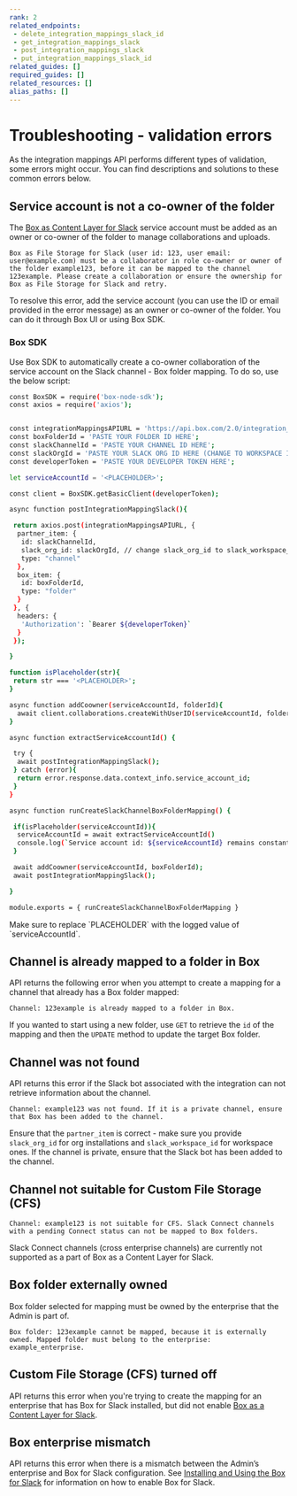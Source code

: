 ```yaml
---
rank: 2
related_endpoints:
 - delete_integration_mappings_slack_id
 - get_integration_mappings_slack
 - post_integration_mappings_slack
 - put_integration_mappings_slack_id
related_guides: []
required_guides: []
related_resources: []
alias_paths: []
---
```


# Troubleshooting - validation errors

As the integration mappings API performs different types of
validation, some errors might occur. You can find descriptions
and solutions to these common errors below.

## Service account is not a co-owner of the folder

The [Box as Content Layer for Slack][1] service account must be added
as an owner or co-owner of the folder to manage collaborations and uploads.

`Box as File Storage for Slack (user id: 123, user email:
user@example.com) must be a collaborator in role co-owner or owner
of the folder example123, before it can be mapped to the channel
123example. Please create a collaboration or ensure the ownership for
Box as File Storage for Slack and retry.`

To resolve this error, add the service account (you can use the ID or email
provided in the error message) as an owner or co-owner of the folder.
You can do it through Box UI or using Box SDK.

### Box SDK

Use Box SDK to automatically create a co-owner collaboration of the
service account on the Slack channel - Box folder mapping.
To do so, use the below script:

<!-- markdownlint-disable line-length -->
```bash
const BoxSDK = require('box-node-sdk');
const axios = require('axios');


const integrationMappingsAPIURL = 'https://api.box.com/2.0/integration_mappings/slack'
const boxFolderId = 'PASTE YOUR FOLDER ID HERE';
const slackChannelId = 'PASTE YOUR CHANNEL ID HERE';
const slackOrgId = 'PASTE YOUR SLACK ORG ID HERE (CHANGE TO WORKSPACE ID IF NECESSARY)';
const developerToken = 'PASTE YOUR DEVELOPER TOKEN HERE';

let serviceAccountId = '<PLACEHOLDER>';

const client = BoxSDK.getBasicClient(developerToken);

async function postIntegrationMappingSlack(){

 return axios.post(integrationMappingsAPIURL, {
  partner_item: {
   id: slackChannelId,
   slack_org_id: slackOrgId, // change slack_org_id to slack_workspace_id if you Box for Slack is installed per workspace
   type: "channel"
  },
  box_item: {
   id: boxFolderId,
   type: "folder"
  }
 }, {
  headers: {
   'Authorization': `Bearer ${developerToken}`
  }
 });

}

function isPlaceholder(str){
 return str === '<PLACEHOLDER>';
}

async function addCoowner(serviceAccountId, folderId){
  await client.collaborations.createWithUserID(serviceAccountId, folderId, 'co-owner')
}

async function extractServiceAccountId() {

 try {
  await postIntegrationMappingSlack();
 } catch (error){
  return error.response.data.context_info.service_account_id;
 }
}

async function runCreateSlackChannelBoxFolderMapping() {

 if(isPlaceholder(serviceAccountId)){
  serviceAccountId = await extractServiceAccountId()
  console.log(`Service account id: ${serviceAccountId} remains constant and so to avoid calling the Box API twice, replace serviceAccountId in the script with ${serviceAccountId}.`)
 }

 await addCoowner(serviceAccountId, boxFolderId);
 await postIntegrationMappingSlack();

}

module.exports = { runCreateSlackChannelBoxFolderMapping }
```
<!-- markdownlint-enable line-length -->

<Message notice>
 Make sure to replace `PLACEHOLDER` with the logged value of
 `serviceAccountId`.
</Message>

## Channel is already mapped to a folder in Box

API returns the following error when you attempt to create
a mapping for a channel that already has a Box folder mapped:

`Channel: 123example is already mapped to a folder in Box.`

If you wanted to start using a new folder, use `GET` to retrieve
the `id` of the mapping and then the `UPDATE` method to update the
target Box folder.

## Channel was not found

API returns this error if the Slack bot associated with the integration
can not retrieve information about the channel.

<!-- markdownlint-disable line-length -->
`Channel: example123 was not found. If it is a private channel, ensure that Box has been added to the channel.`
<!-- markdownlint-enable line-length -->

Ensure that the `partner_item` is correct - make sure you provide `slack_org_id`
for org installations and `slack_workspace_id` for workspace ones. If the
channel is private, ensure that the Slack bot has been added to the channel.

## Channel not suitable for Custom File Storage (CFS)

<!-- markdownlint-disable line-length -->
`Channel: example123 is not suitable for CFS. Slack Connect channels with
a pending Connect status can not be mapped to Box folders.`
<!-- markdownlint-enable line-length -->

Slack Connect channels (cross enterprise channels) are currently not supported
as a part of Box as a Content Layer for Slack.

## Box folder externally owned

Box folder selected for mapping must be owned by the enterprise that the Admin
is part of.

<!-- markdownlint-disable line-length -->
`Box folder: 123example cannot be mapped, because it is externally owned. Mapped folder must belong to the enterprise: example_enterprise.`
<!-- markdownlint-enable line-length -->

## Custom File Storage (CFS) turned off

API returns this error when you're trying to create the mapping for an
enterprise that has Box for Slack installed, but did not enable
[Box as a Content Layer for Slack][1].

## Box enterprise mismatch

API returns this error when there is a mismatch between the Admin’s enterprise
and Box for Slack configuration. See [Installing and Using the Box for Slack][2]
for information on how to enable Box for Slack.

[1]: https://support.box.com/hc/en-us/articles/4415585987859-Box-as-the-Content-Layer-for-Slack
[2]: https://support.box.com/hc/en-us/articles/360044195313-Installing-and-Using-the-Box-for-Slack-Integration
